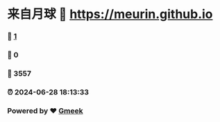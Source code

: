 # 来自月球 :link: https://meurin.github.io 
### :page_facing_up: [1](https://meurin.github.io/tag.html) 
### :speech_balloon: 0 
### :hibiscus: 3557 
### :alarm_clock: 2024-06-28 18:13:33 
### Powered by :heart: [Gmeek](https://github.com/Meekdai/Gmeek)
